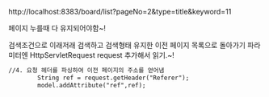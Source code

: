 

http://localhost:8383/board/list?pageNo=2&type=title&keyword=11

페이지 누를때 다 유지되어야함~!

검색조건으로 이래저래 검색하고
검색형태 유지한  이전 페이지 목록으로 돌아가기
파라미터엔
HttpServletRequest request
추가해서 읽기.~!
```dtd
//4. 요청 헤더를 파싱하여 이전 페이지의 주소를 얻어냄
        String ref = request.getHeader("Referer");
        model.addAttribute("ref",ref);
```
